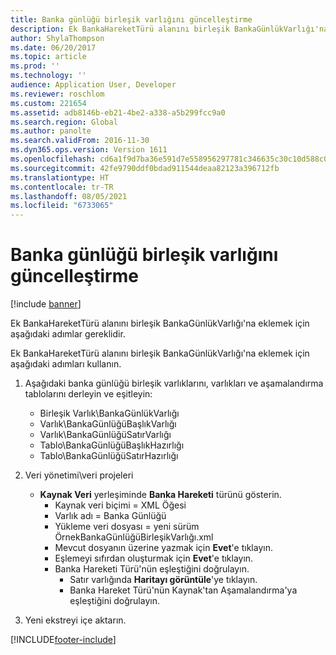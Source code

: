 ```yaml
---
title: Banka günlüğü birleşik varlığını güncelleştirme
description: Ek BankaHareketTürü alanını birleşik BankaGünlükVarlığı'na eklemek için aşağıdaki adımlar gereklidir.
author: ShylaThompson
ms.date: 06/20/2017
ms.topic: article
ms.prod: ''
ms.technology: ''
audience: Application User, Developer
ms.reviewer: roschlom
ms.custom: 221654
ms.assetid: adb8146b-eb21-4be2-a338-a5b299fcc9a0
ms.search.region: Global
ms.author: panolte
ms.search.validFrom: 2016-11-30
ms.dyn365.ops.version: Version 1611
ms.openlocfilehash: cd6a1f9d7ba36e591d7e558956297781c346635c30c10d588c0dbe6d73301030
ms.sourcegitcommit: 42fe9790ddf0bdad911544deaa82123a396712fb
ms.translationtype: HT
ms.contentlocale: tr-TR
ms.lasthandoff: 08/05/2021
ms.locfileid: "6733065"
---
```

# <a name="update-the-bank-journal-composite-entity"></a>Banka günlüğü birleşik varlığını güncelleştirme

[!include [banner](../includes/banner.md)]

Ek BankaHareketTürü alanını birleşik BankaGünlükVarlığı'na eklemek için aşağıdaki adımlar gereklidir.

Ek BankaHareketTürü alanını birleşik BankaGünlükVarlığı'na eklemek için aşağıdaki adımları kullanın.

1.  Aşağıdaki banka günlüğü birleşik varlıklarını, varlıkları ve aşamalandırma tablolarını derleyin ve eşitleyin:
    -   Birleşik Varlık\\BankaGünlükVarlığı
    -   Varlık\\BankaGünlüğüBaşlıkVarlığı
    -   Varlık\\BankaGünlüğüSatırVarlığı
    -   Tablo\\BankaGünlüğüBaşlıkHazırlığı
    -   Tablo\\BankaGünlüğüSatırHazırlığı

2.  Veri yönetimi\\veri projeleri
    -   **Kaynak Veri** yerleşiminde **Banka Hareketi** türünü gösterin.
        -   Kaynak veri biçimi = XML Öğesi
        -   Varlık adı = Banka Günlüğü
        -   Yükleme veri dosyası = yeni sürüm ÖrnekBankaGünlüğüBirleşikVarlığı.xml
        -   Mevcut dosyanın üzerine yazmak için **Evet**'e tıklayın.
        -   Eşlemeyi sıfırdan oluşturmak için **Evet**'e tıklayın.
        -   Banka Hareketi Türü'nün eşleştiğini doğrulayın.
            -   Satır varlığında **Haritayı görüntüle**'ye tıklayın.
            -   Banka Hareket Türü'nün Kaynak'tan Aşamalandırma'ya eşleştiğini doğrulayın.

3.  Yeni ekstreyi içe aktarın.






[!INCLUDE[footer-include](../../includes/footer-banner.md)]